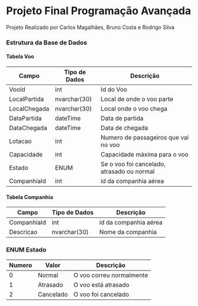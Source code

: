 # Projeto Final Programação Avançada
Projeto Realizado por Carlos Magalhães, Bruno Costa e Rodrigo Silva

### Estrutura da Base de Dados
#### Tabela Voo

|Campo|Tipo de Dados|Descrição|
|---|---|---|
|VooId|int|Id do Voo|
|LocalPartida|nvarchar(30)|Local de onde o voo parte|
|LocalChegada|nvarchar(30)|Local onde o voo chega|
|DataPartida|dateTime|Data de partida|
|DataChegada|dateTime|Data de chegada|
|Lotacao|int|Numero de passageiros que vai no voo|
|Capacidade|int|Capacidade máxima para o voo|
|Estado|ENUM|Se o voo foi cancelado, atrasado ou normal|
|CompanhiaId|int|id da companhia aérea|

#### Tabela Companhia

|Campo|Tipo de Dados|Descrição|
|---|---|---|
|CompanhiaId|int|id da companhia aérea|
|Descricao|nvarchar(30)|Nome da companhia|

### ENUM Estado

|Numero|Valor|Descrição|
|---|---|---|
|0|Normal|O voo correu normalmente|
|1|Atrasado|O voo está atrasado|
|2|Cancelado|O voo foi cancelado|
